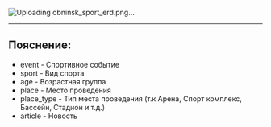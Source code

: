 
![Uploading obninsk_sport_erd.png…]()

---------------------------------------------------------------------------------------
## Пояснение:
+ event - Спортивное событие
+ sport - Вид спорта
+ age - Возрастная группа
+ place - Место проведения
+ place_type - Тип места проведения (т.к Арена, Спорт комплекс, Бассейн, Стадион и т.д.)
+ article - Новость

